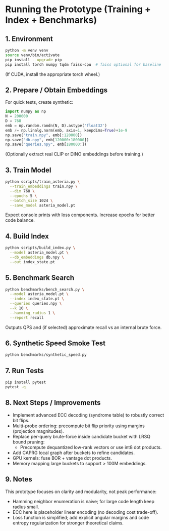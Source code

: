 # Running the Prototype (Training + Index + Benchmarks)

## 1. Environment

```bash
python -m venv venv
source venv/bin/activate
pip install --upgrade pip
pip install torch numpy tqdm faiss-cpu  # faiss optional for baseline
```

(If CUDA, install the appropriate torch wheel.)

## 2. Prepare / Obtain Embeddings

For quick tests, create synthetic:

```python
import numpy as np
N = 200000
D = 768
emb = np.random.randn(N, D).astype('float32')
emb /= np.linalg.norm(emb, axis=1, keepdims=True)+1e-9
np.save("train.npy", emb[:120000])
np.save("db.npy", emb[120000:180000])
np.save("queries.npy", emb[180000:])
```

(Optionally extract real CLIP or DINO embeddings before training.)

## 3. Train Model

```bash
python scripts/train_asteria.py \
  --train_embeddings train.npy \
  --dim 768 \
  --epochs 5 \
  --batch_size 1024 \
  --save_model asteria_model.pt
```

Expect console prints with loss components. Increase epochs for better code balance.

## 4. Build Index

```bash
python scripts/build_index.py \
  --model asteria_model.pt \
  --db_embeddings db.npy \
  --out index_state.pt
```

## 5. Benchmark Search

```bash
python benchmarks/bench_search.py \
  --model asteria_model.pt \
  --index index_state.pt \
  --queries queries.npy \
  --k 10 \
  --hamming_radius 1 \
  --report recall
```

Outputs QPS and (if selected) approximate recall vs an internal brute force.

## 6. Synthetic Speed Smoke Test

```bash
python benchmarks/synthetic_speed.py
```

## 7. Run Tests

```bash
pip install pytest
pytest -q
```

## 8. Next Steps / Improvements

- Implement advanced ECC decoding (syndrome table) to robustly correct bit flips.
- Multi-probe ordering: precompute bit flip priority using margins (projection magnitudes).
- Replace per-query brute-force inside candidate bucket with LRSQ bound pruning:
  - Precompute dequantized low-rank vectors or use int8 dot products.
- Add CAPRG local graph after buckets to refine candidates.
- GPU kernels: fuse BOR + vantage dot products.
- Memory mapping large buckets to support > 100M embeddings.

## 9. Notes

This prototype focuses on clarity and modularity, not peak performance:

- Hamming neighbor enumeration is naive; for large code length keep radius small.
- ECC here is placeholder linear encoding (no decoding cost trade-off).
- Loss function is simplified; add explicit angular margins and code entropy regularization for stronger theoretical claims.
